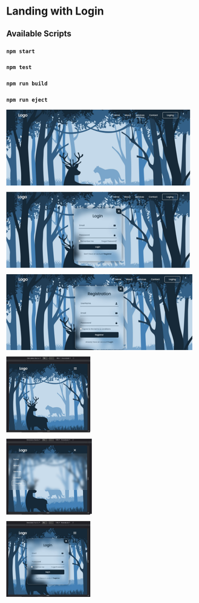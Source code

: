 # Landing with Login


## Available Scripts

### `npm start`
### `npm test`
### `npm run build`
### `npm run eject`

<p align="left">
<img height="200" src="./003.jpg" />
</p>
<p align="left">
<img height="200" src="./001.jpg" />
</p>
<p align="left">
<img height="200" src="./002.jpg" />
</p>
<p align="left">
<img height="200" src="./004.jpg" />
</p>
<p align="left">
<img height="200" src="./005.jpg" />
</p>
<p align="left">
<img height="200" src="./006.jpg" />
</p>
